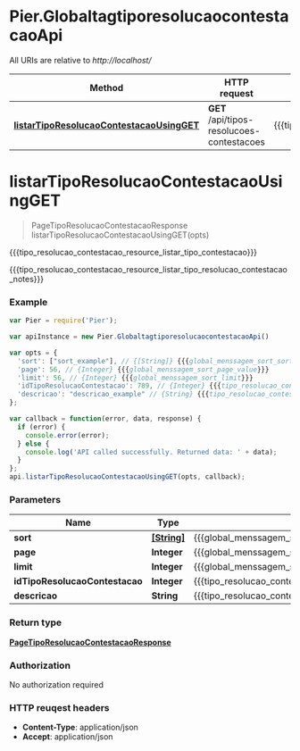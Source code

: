 # Pier.GlobaltagtiporesolucaocontestacaoApi

All URIs are relative to *http://localhost/*

Method | HTTP request | Description
------------- | ------------- | -------------
[**listarTipoResolucaoContestacaoUsingGET**](GlobaltagtiporesolucaocontestacaoApi.md#listarTipoResolucaoContestacaoUsingGET) | **GET** /api/tipos-resolucoes-contestacoes | {{{tipo_resolucao_contestacao_resource_listar_tipo_contestacao}}}


<a name="listarTipoResolucaoContestacaoUsingGET"></a>
# **listarTipoResolucaoContestacaoUsingGET**
> PageTipoResolucaoContestacaoResponse listarTipoResolucaoContestacaoUsingGET(opts)

{{{tipo_resolucao_contestacao_resource_listar_tipo_contestacao}}}

{{{tipo_resolucao_contestacao_resource_listar_tipo_resolucao_contestacao_notes}}}

### Example
```javascript
var Pier = require('Pier');

var apiInstance = new Pier.GlobaltagtiporesolucaocontestacaoApi()

var opts = { 
  'sort': ["sort_example"], // {[String]} {{{global_menssagem_sort_sort}}}
  'page': 56, // {Integer} {{{global_menssagem_sort_page_value}}}
  'limit': 56, // {Integer} {{{global_menssagem_sort_limit}}}
  'idTipoResolucaoContestacao': 789, // {Integer} {{{tipo_resolucao_contestacao_request_idTipoResolucaoContestacao_value}}}
  'descricao': "descricao_example" // {String} {{{tipo_resolucao_contestacao_request_descricao_value}}}
};

var callback = function(error, data, response) {
  if (error) {
    console.error(error);
  } else {
    console.log('API called successfully. Returned data: ' + data);
  }
};
api.listarTipoResolucaoContestacaoUsingGET(opts, callback);
```

### Parameters

Name | Type | Description  | Notes
------------- | ------------- | ------------- | -------------
 **sort** | [**[String]**](String.md)| {{{global_menssagem_sort_sort}}} | [optional] 
 **page** | **Integer**| {{{global_menssagem_sort_page_value}}} | [optional] 
 **limit** | **Integer**| {{{global_menssagem_sort_limit}}} | [optional] 
 **idTipoResolucaoContestacao** | **Integer**| {{{tipo_resolucao_contestacao_request_idTipoResolucaoContestacao_value}}} | [optional] 
 **descricao** | **String**| {{{tipo_resolucao_contestacao_request_descricao_value}}} | [optional] 

### Return type

[**PageTipoResolucaoContestacaoResponse**](PageTipoResolucaoContestacaoResponse.md)

### Authorization

No authorization required

### HTTP reuqest headers

 - **Content-Type**: application/json
 - **Accept**: application/json

